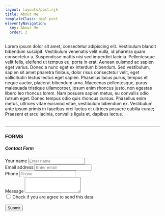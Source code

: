 ```yaml
---
layout: layouts/post.njk
title: About Me
templateClass: tmpl-post
eleventyNavigation:
  key: About Me
  order: 3
---
```

<div class="container">
<div class="row">
<div class="col">
Lorem ipsum dolor sit amet, consectetur adipiscing elit. Vestibulum blandit bibendum suscipit. Vestibulum venenatis velit nulla, id pharetra quam consectetur a. Suspendisse mattis nisi sed imperdiet lacinia. Pellentesque velit felis, eleifend ut tempus eu, porta in erat. Aenean euismod ac sapien eget varius. Donec a nunc eget ex interdum bibendum. Sed vestibulum, sapien sit amet pharetra finibus, dolor risus consectetur velit, eget sollicitudin lectus lectus eget sapien. Phasellus lacus purus, tempus et neque auctor, placerat bibendum urna. Maecenas pellentesque, purus malesuada tristique ullamcorper, ipsum enim rhoncus justo, non egestas libero leo rhoncus lorem. Nam posuere sapien metus, eu convallis odio rutrum eget. Donec tempus odio quis rhoncus cursus. Phasellus enim metus, ultrices vitae euismod vitae, vestibulum bibendum ex. Vestibulum ante ipsum primis in faucibus orci luctus et ultrices posuere cubilia curae; Praesent et arcu lacinia, convallis ligula et, dapibus lectus.
<div>
<div class="col">
<br>
<hr>
<h3>FORMS</h3>

<h5>Contact Form</h5>

<form name="contact" method="POST" data-netlify="true">
  <div class="form-group">
    <label for="name1">Your name</label>
    <input type="text" class="form-control" id="name1" aria-describedby="nameHelp" placeholder="Enter name">
  </div>
  <div class="form-group">
    <label for="email1">Email address</label>
    <input type="email" class="form-control" id="email1" aria-describedby="emailHelp" placeholder="Enter email">
  </div>
  <div class="form-group">
    <label for="tel1">Phone</label>
    <input type="tel" class="form-control" id="tel1" placeholder="Phone">
  </div>
  <div class="form-group">
    <label for="message1">Message</label>
    <textarea type="text" class="form-control" id="message1" rows="3"></textarea>
  </div>
  <div class="form-check">
    <input type="checkbox" class="form-check-input" id="exampleCheck1">
    <label class="form-check-label" for="exampleCheck1">Check if you are agree to send this data</label>
  </div>
  <br>
  <button type="submit" class="btn btn-primary">Submit</button>
</form>
<div>
<div>
<div>